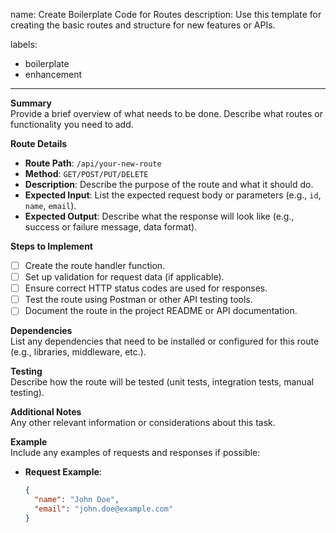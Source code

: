 name: Create Boilerplate Code for Routes
description: Use this template for creating the basic routes and structure for new features or APIs.

labels:

- boilerplate
- enhancement

---

**Summary**  
Provide a brief overview of what needs to be done. Describe what routes or functionality you need to add.

**Route Details**

- **Route Path**: `/api/your-new-route`
- **Method**: `GET/POST/PUT/DELETE`
- **Description**: Describe the purpose of the route and what it should do.
- **Expected Input**: List the expected request body or parameters (e.g., `id`, `name`, `email`).
- **Expected Output**: Describe what the response will look like (e.g., success or failure message, data format).

**Steps to Implement**

- [ ] Create the route handler function.
- [ ] Set up validation for request data (if applicable).
- [ ] Ensure correct HTTP status codes are used for responses.
- [ ] Test the route using Postman or other API testing tools.
- [ ] Document the route in the project README or API documentation.

**Dependencies**  
List any dependencies that need to be installed or configured for this route (e.g., libraries, middleware, etc.).

**Testing**  
Describe how the route will be tested (unit tests, integration tests, manual testing).

**Additional Notes**  
Any other relevant information or considerations about this task.

**Example**  
Include any examples of requests and responses if possible:

- **Request Example**:
  ```json
  {
    "name": "John Doe",
    "email": "john.doe@example.com"
  }
  ```

